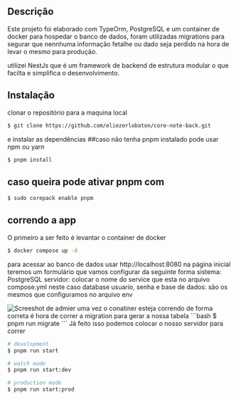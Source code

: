 
## Descrição
Este projeto foi elaborado com TypeOrm, PostgreSQL e um container de docker para hospedar o banco de dados, foram utilizadas migrations para segurar que nennhuma informação fetalhe ou dado seja perdido na hora de levar o mesmo para produção.

utilizei NestJs que é um framework de backend de estrutura modular o que facilta e simplifica o desenvolvimento.

## Instalação
clonar o repositório para a maquina local 
```bash
$ git clone https://github.com/eliezerlobaton/core-note-back.git
```
e instalar as dependências 
##caso não tenha pnpm instalado pode usar npm ou yarn 
```bash
$ pnpm install
```
## caso queira pode ativar pnpm com 
```bash
$ sudo corepack enable pnpm
```

## correndo a app

O primeiro a ser feito é levantar o container de docker
```bash
$ docker compose up -d
```
para acessar ao banco de dados usar http://localhost:8080  na página inicial teremos um formulário que vamos configurar da seguinte forma
sistema: PostgreSQL
servidor: colocar o nome do service que esta no arquivo compose.yml neste caso database
usuario, senha e base de dados: são os mesmos que configuramos no arquivo env

<img src="./admir.png" alt="Screeshot de admier"/>
uma vez o conatiner esteja correndo de forma correta é hora de correr a migration para gerar a nossa tabela 
```bash
$ pnpm run migrate
```
Já feito isso podemos colocar o nosso servidor para correr

```bash
# development
$ pnpm run start

# watch mode
$ pnpm run start:dev

# production mode
$ pnpm run start:prod
```

